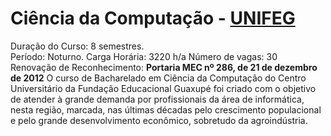 # Ciência da Computação - [UNIFEG](https://www.unifeg.edu.br/webacademico/site/index.jsp?acesso)

Duração do Curso: 8 semestres. <br />
Período: Noturno.
Carga Horária: 3220 h/a
Número de vagas: 30
Renovação de Reconhecimento: **Portaria MEC nº 286, de 21 de dezembro de 2012** O curso de Bacharelado em Ciência da Computação do Centro Universitário da Fundação Educacional Guaxupé foi criado com o objetivo de atender à grande demanda por profissionais da área de informática, nesta região, marcada, nas últimas décadas pelo crescimento populacional e pelo grande desenvolvimento econômico, sobretudo da agroindústria. 
